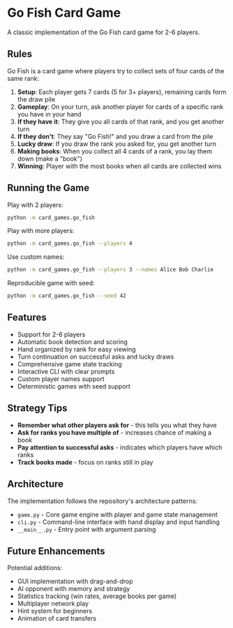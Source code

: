 # Go Fish Card Game

A classic implementation of the Go Fish card game for 2-6 players.

## Rules

Go Fish is a card game where players try to collect sets of four cards of the same rank:

1. **Setup**: Each player gets 7 cards (5 for 3+ players), remaining cards form the draw pile
2. **Gameplay**: On your turn, ask another player for cards of a specific rank you have in your hand
3. **If they have it**: They give you all cards of that rank, and you get another turn
4. **If they don't**: They say "Go Fish!" and you draw a card from the pile
5. **Lucky draw**: If you draw the rank you asked for, you get another turn
6. **Making books**: When you collect all 4 cards of a rank, you lay them down (make a "book")
7. **Winning**: Player with the most books when all cards are collected wins

## Running the Game

Play with 2 players:

```bash
python -m card_games.go_fish
```

Play with more players:

```bash
python -m card_games.go_fish --players 4
```

Use custom names:

```bash
python -m card_games.go_fish --players 3 --names Alice Bob Charlie
```

Reproducible game with seed:

```bash
python -m card_games.go_fish --seed 42
```

## Features

- Support for 2-6 players
- Automatic book detection and scoring
- Hand organized by rank for easy viewing
- Turn continuation on successful asks and lucky draws
- Comprehensive game state tracking
- Interactive CLI with clear prompts
- Custom player names support
- Deterministic games with seed support

## Strategy Tips

- **Remember what other players ask for** - this tells you what they have
- **Ask for ranks you have multiple of** - increases chance of making a book
- **Pay attention to successful asks** - indicates which players have which ranks
- **Track books made** - focus on ranks still in play

## Architecture

The implementation follows the repository's architecture patterns:

- `game.py` - Core game engine with player and game state management
- `cli.py` - Command-line interface with hand display and input handling
- `__main__.py` - Entry point with argument parsing

## Future Enhancements

Potential additions:

- GUI implementation with drag-and-drop
- AI opponent with memory and strategy
- Statistics tracking (win rates, average books per game)
- Multiplayer network play
- Hint system for beginners
- Animation of card transfers
